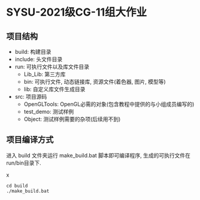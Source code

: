 # SYSU-2021级CG-11组大作业

## 项目结构

- build: 构建目录
- include: 头文件目录
- run: 可执行文件以及库文件目录
    - Lib_Lib: 第三方库
    - bin: 可执行文件, 动态链接库, 资源文件(着色器, 图片, 模型等)
    - lib: 自定义库文件生成目录
- src: 项目源码
    - OpenGLTools: OpenGL必需的对象(包含教程中提供的与小组成员编写的)
    - test_demo: 测试样例
    - Object: 测试样例需要的杂项(后续用不到)

## 项目编译方式

进入 build 文件夹运行 make_build.bat 脚本即可编译程序, 生成的可执行文件在 run/bin目录下.

x

```
cd build
./make_build.bat
```
